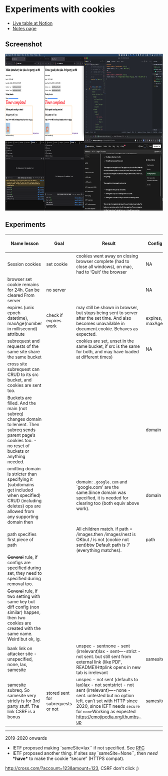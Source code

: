 # Experiments with cookies

- [Live table at Notion](https://www.notion.so/Experiments-with-cookies-9bfd4f4d46494084b14af6fb36cc072a?pvs=4)
- [Notes page](https://github.com/sanjar-notes/nodejs/blob/1c6eb89feaff0e3bcd92395573b2dbcf9fbb0b95/home/4_resource_itineraries/2_Node_js_complete_guide_academind/14_Sessions_and_Cookies/235_Cookie_experiments.md)

## Screenshot

<img src="Pasted_image_20231022011359.png" height="500px" alt="screeshot-debug" />

## Experiments

| Name lesson                                                                                                                                                      | Goal                               | Result                                                                                                                                                                                                                                              | Config          | 3rd party ? | subReq ? | Tags |
| ---------------------------------------------------------------------------------------------------------------------------------------------------------------- | ---------------------------------- | --------------------------------------------------------------------------------------------------------------------------------------------------------------------------------------------------------------------------------------------------- | --------------- | ----------- | -------- | ---- |
| Session cookies                                                                                                                                                  | set cookie                         | cookies went away on closing browser complete (had to close all windows), on mac, had to ‘Quit’ the browser                                                                                                                                         | NA              | No          | dc       |      |
| browser set cookie remains for 24h. Can be cleared From server                                                                                                   | no server                          |                                                                                                                                                                                                                                                     | NA              | No          | dc       |      |
| expires (unix epoch datetime), maxAge(number in millisecond) attribute                                                                                           | check if expires work              | may still be shown in browser, but stops being sent to server after the set time. And also becomes unavailable in document.cookie. Behaves as expected.                                                                                             | expires, maxAge | No          |          |      |
| subrequest and requests of the same site share the same bucket                                                                                                   |                                    | cookies are set, unset in the same bucket, if src is the same for both, and may have loaded at different times)                                                                                                                                     | NA              | No          | yes      |      |
| cross site subrequest can CRUD to its src bucket, and cookies are sent too.                                                                                      |                                    |                                                                                                                                                                                                                                                     |                 | Yes         | yes      |      |
| Buckets are filled. And the main (not subreq) changes domain to lenient. Then subreq sends parent page’s cookies too. - no reset of buckets or anything needed.  |                                    |                                                                                                                                                                                                                                                     | domain          | No          |          |      |
| omitting domain is stricter than specifying it (subdomains get included when specified) CRUD (including deletes) ops are allowed from any supporting domain then |                                    | domain: `.google.com` and `google.com' are the same.Since domain was specified, it is needed for clearing too (both equiv above work).                                                                                                              | domain          | No          |          |      |
| path specifies first piece of path                                                                                                                               |                                    | All children match. if path = /images.then /images/nest is OKbut / is not (cookie not sent)btw Default path is ‘/’ (everything matches).                                                                                                            | path            | No          |          |      |
| ~~General~~ rule, if configs are specified during set, they need to specified during removal too.                                                                |                                    |                                                                                                                                                                                                                                                     |                 | No          |          |      |
| ~~General~~ rule, if two setting with same key but diff config (non similar) happen, then two cookies are created with the same name. Weird but ok, ig.          |                                    |                                                                                                                                                                                                                                                     |                 | No          |          |      |
| bank link on attacker site - unspecified, none, lax, samesite                                                                                                    |                                    | unspec - sentnone - sent (irrelevant)lax - sent—-strict - not sent. but still sent from external link (like PDF, README)Httplink opens in new tab is irrelevant                                                                                     | samesite        | Yes         | no       |      |
| samesite subreq. So samesite very stricly is for 3rd party stuff. The link CSRF is a bonus                                                                       | stored sent for subrequests or not | unspec - not sent (defaults to lax)lax - not sentstrict - not sent (irrelevant)—-none - sent. untested but no option left. can’t set with HTTP since 2020, since IEFT needs `secure` for `none`Working as expected https://emojipedia.org/thumbs-up | samesite        | Yes         | yes      |      |

---

2019-2020 onwards

- IETF proposed making `sameSite=lax`` if not specified. See [RFC](https://datatracker.ietf.org/doc/html/draft-west-cookie-incrementalism-00)
- IETF proposed another thing. If sites say `sameSite=None``, then _need_ **\***have**\*** to make the cookie “secure” (HTTPS compat).

http://cross.com/?account=123&amount=123, CSRF don't click ;)
